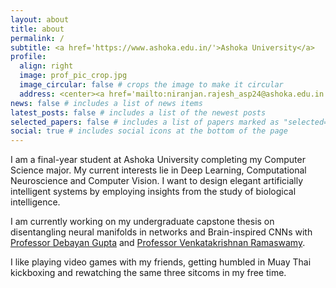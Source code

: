 ```yaml
---
layout: about
title: about
permalink: /
subtitle: <a href='https://www.ashoka.edu.in/'>Ashoka University</a>
profile:
  align: right
  image: prof_pic_crop.jpg
  image_circular: false # crops the image to make it circular
  address: <center><a href='mailto:niranjan.rajesh_asp24@ashoka.edu.in'>Email</a></center>
news: false # includes a list of news items
latest_posts: false # includes a list of the newest posts
selected_papers: false # includes a list of papers marked as "selected={true}"
social: true # includes social icons at the bottom of the page
---
```


I am a final-year student at Ashoka University completing my Computer Science major. My current interests lie in Deep Learning, Computational Neuroscience and Computer Vision. I want to design elegant artificially intelligent systems by employing insights from the study of biological intelligence.

I am currently working on my undergraduate capstone thesis on disentangling neural manifolds in networks and Brain-inspired CNNs with [Professor Debayan Gupta](https://www.ashoka.edu.in/profile/debayan-gupta/) and [Professor Venkatakrishnan Ramaswamy](https://www.bits-pilani.ac.in/hyderabad/dr-venkatakrishnan-ramaswamy).

I like playing video games with my friends, getting humbled in Muay Thai kickboxing and rewatching the same three sitcoms in my free time.

<!--
Write your biography here. Tell the world about yourself. Link to your favorite [subreddit](http://reddit.com). You can put a picture in, too. The code is already in, just name your picture `prof_pic.jpg` and put it in the `img/` folder.

Put your address / P.O. box / other info right below your picture. You can also disable any of these elements by editing `profile` property of the YAML header of your `_pages/about.md`. Edit `_bibliography/papers.bib` and Jekyll will render your [publications page](/al-folio/publications/) automatically.

Link to your social media connections, too. This theme is set up to use [Font Awesome icons](http://fortawesome.github.io/Font-Awesome/) and [Academicons](https://jpswalsh.github.io/academicons/), like the ones below. Add your Facebook, Twitter, LinkedIn, Google Scholar, or just disable all of them. -->
